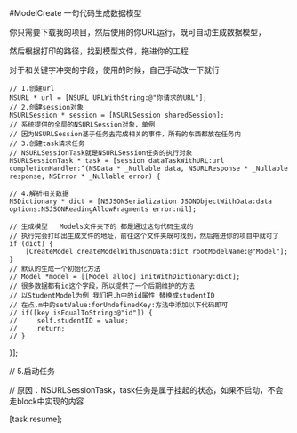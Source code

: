 #ModelCreate
一句代码生成数据模型

你只需要下载我的项目，然后使用的你URL运行，既可自动生成数据模型，

然后根据打印的路径，找到模型文件，拖进你的工程

对于和关键字冲突的字段，使用的时候，自己手动改一下就行

    // 1.创建url
    NSURL * url = [NSURL URLWithString:@"你请求的URL"];
    // 2.创建session对象
    NSURLSession * session = [NSURLSession sharedSession];
    // 系统提供的全局的NSURLSession对象，单例
    // 因为NSURLSession基于任务去完成相关的事件，所有的东西都放在任务内
    // 3.创建task请求任务
    // NSURLSessionTask就是NSURLSession任务的执行对象
    NSURLSessionTask * task = [session dataTaskWithURL:url completionHandler:^(NSData * _Nullable data, NSURLResponse * _Nullable response, NSError * _Nullable error) {
    
    // 4.解析相关数据
    NSDictionary * dict = [NSJSONSerialization JSONObjectWithData:data options:NSJSONReadingAllowFragments error:nil];
    
    // 生成模型   Models文件夹下的 都是通过这句代码生成的
    // 执行完会打印出生成文件的地址，前往这个文件夹既可找到，然后拖进你的项目中就可了
    if (dict) {
        [CreateModel createModelWithJsonData:dict rootModelName:@"Model"];
    }
    // 默认的生成一个初始化方法
    // Model *model = [[Model alloc] initWithDictionary:dict];
    // 很多数据都有id这个字段，所以提供了一个后期维护的方法
    // 以StudentModel为例 我们把.h中的id属性 替换成studentID
    // 在点.m中的setValue:forUndefinedKey:方法中添加以下代码即可
    // if([key isEqualToString:@"id"]) {
    //     self.studentID = value;
    //     return;
    // }
}];

// 5.启动任务

// 原因：NSURLSessionTask，task任务是属于挂起的状态，如果不启动，不会走block中实现的内容

[task resume];

